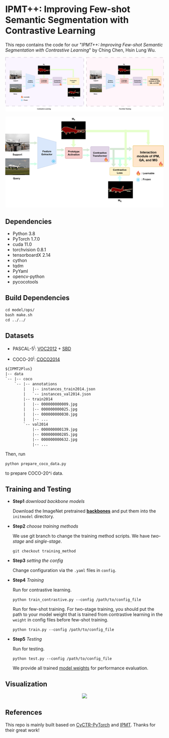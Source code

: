 # IPMT++: Improving Few-shot Semantic Segmentation with Contrastive Learning
This repo contains the code for our "*IPMT++: Improving Few-shot Semantic Segmentation with Contrastive Learning*" by Ching Chen, Hsin Lung Wu.

<p align="middle">
  <img src="figure/few_shot_contrastive_learning-separate.png">
</p>
<p align="middle">
  <img src="figure/few_shot_contrastive_learning-combine.png">
</p>


## Dependencies

- Python 3.8
- PyTorch 1.7.0
- cuda 11.0
- torchvision 0.8.1
- tensorboardX 2.14
- cython
- tqdm
- PyYaml
- opencv-python
- pycocotools

## Build Dependencies
```
cd model/ops/
bash make.sh
cd ../../
```

## Datasets

- PASCAL-5<sup>i</sup>:  [VOC2012](http://host.robots.ox.ac.uk/pascal/VOC/voc2012/) + [SBD](http://home.bharathh.info/pubs/codes/SBD/download.html)

- COCO-20<sup>i</sup>:  [COCO2014](https://cocodataset.org/#download)

```
${IPMT2Plus}
|-- data
`-- |-- coco
    `-- |-- annotations
        |   |-- instances_train2014.json
        |   `-- instances_val2014.json
        |-- train2014
        |   |-- 000000000009.jpg
        |   |-- 000000000025.jpg
        |   |-- 000000000030.jpg
        |   |-- ... 
        `-- val2014
            |-- 000000000139.jpg
            |-- 000000000285.jpg
            |-- 000000000632.jpg
            |-- ... 
```

Then, run  
```
python prepare_coco_data.py
```
to prepare COCO-20^i data.

## Training and Testing

- **Step1** *download backbone models*

  Download the ImageNet pretrained [**backbones**](https://mega.nz/folder/BrhgwSJK#-gSKptOu5G7cWHbkJyvShg) and put them into the `initmodel` directory.

- **Step2** *choose training methods*

  We use git branch to change the training method scripts. We have *two-stage* and *single-stage*.
  ```
  git checkout training_method
  ```

- **Step3** *setting the config*

  Change configuration via the `.yaml` files in `config`.
  
- **Step4** *Training*

  Run for contrastive learning.
  ```
  python train_contrastive.py --config /path/to/config_file
  ```

  Run for few-shot training. For two-stage training, you should put the path to your model weight that is trained from contrastive learning in the `weight` in config files before few-shot training.
  ```
  python train.py --config /path/to/config_file
  ```

- **Step5** *Testing*

  Run for testing.
  ```
  python test.py --config /path/to/config_file
  ```

  We provide all trained [model weights](https://mega.nz/folder/d7JixaCZ#E9VOe4yOS7Qj3_5URkEC9g) for performance evaluation.

## Visualization

<p align="middle">
    <img src="figure/fss-vis.png">
</p>

## References

This repo is mainly built based on [CyCTR-PyTorch](https://github.com/YanFangCS/CyCTR-Pytorch) and [IPMT](https://github.com/LIUYUANWEI98/IPMT). Thanks for their great work!
